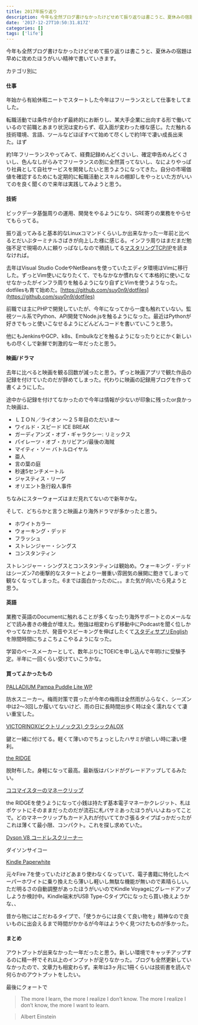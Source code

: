 ```yaml
---
title: 2017年振り返り
description: 今年も全然ブログ書けなかったけどせめて振り返りは書こうと、夏休みの宿題は早めに攻めたほうがいい精神で書いていきます。
date: '2017-12-27T10:50:31.817Z'
categories: []
tags: ['life']
---
```


今年も全然ブログ書けなかったけどせめて振り返りは書こうと、夏休みの宿題は早めに攻めたほうがいい精神で書いていきます。

カテゴリ別に

#### 仕事

年始から有給休暇ニートでスタートした今年はフリーランスとして仕事をしてました。

転職活動では条件が合わず最終的にお断りし、某大手企業に出向する形で働いているので前職とあまり状況は変わらず、収入面が変わった様な感じ。ただ触れる技術環境、言語、ツールなどほぼすべて始めて尽くしで約1年で凄い成長出来た。はず

約1年フリーランスやってみて、経費記録めんどくさいし、確定申告めんどくさいし、色んなしがらみでフリーランスの割に全然貰ってないし、なによりやっぱり社員として自社サービスを開発したいと思うようになってきた。自分の市場価値を確認するためにも定期的に転職活動とスキルの棚卸しをやっといた方がいいてのを良く聞くので来年は実践してみようと思う。

#### 技術

ビックデータ基盤周りの運用、開発をやるようになり、SRE寄りの業務をやらせてもらってる。

振り返ってみると基本的なLinuxコマンドくらいしか出来なかった一年前と比べるとだいぶターミナルさばきが向上した様に感じる。インフラ周りはまだまだ勉強不足で現場の人に頼りっぱなしなので積読してる[マスタリングTCP/IP](https://www.amazon.co.jp/%E3%83%9E%E3%82%B9%E3%82%BF%E3%83%AA%E3%83%B3%E3%82%B0TCP-IP-%E5%85%A5%E9%96%80%E7%B7%A8-%E7%AC%AC5%E7%89%88-%E7%AB%B9%E4%B8%8B/dp/4274068765)を読まなければ。

去年はVisual Studio CodeやNetBeansを使っていたエディタ環境はVimに移行した。ずっとVim使いになりたくて、でもなかなか慣れなくて本格的に使いこなせなかったがインフラ周りを触るようになり自ずとVimを使うようなった。dotfilesも育て始めた。[https://github.com/suy0n9/dotfiles](https://github.com/suy0n9/dotfiles)

前職では主にPHPで開発していたが、今年になってから一度も触れていない。監視ツール系でPython、API開発でNode.jsを触るようになった。最近はPythonが好きでもっと使いこなせるようにどんどんコードを書いていこうと思う。

他にもJenkinsやGCP、k8s、Embulkなどを触るようになったりとにかく新しいもの尽くしで新鮮で刺激的な一年だったと思う。

#### 映画/ドラマ

去年に比べると映画を観る回数が減ったと思う。ずっと映画アプリで観た作品の記録を付けていたのだが辞めてしまった。代わりに映画の記録用ブログを作って書くようにした。

途中から記録を付けてなかったので今年は情報が少ないが印象に残ったor良かった映画は、

*   ＬＩＯＮ／ライオン ～２５年目のただいま～
*   ワイルド・スピード ICE BREAK
*   ガーディアンズ・オブ・ギャラクシー: リミックス
*   パイレーツ・オブ・カリビアン/最後の海賊
*   マイティ・ソー バトルロイヤル
*   亜人
*   言の葉の庭
*   秒速5センチメートル
*   ジャスティス・リーグ
*   オリエント急行殺人事件

ちなみにスターウォーズはまだ見れてないので新年かな。

そして、どちらかと言うと映画より海外ドラマが多かったと思う。

*   ホワイトカラー
*   ウォーキング・デッド
*   フラッシュ
*   ストレンジャー・シングス
*   コンスタンティン

ストレンジャー・シングスとコンスタンティンは観始め。ウォーキング・デッドはシーズン7の衝撃的なスタートとより一層重い雰囲気の展開に飽きてしまって観なくなってしまった。6までは面白かったのに。。また気が向いたら見ようと思う。

#### 英語

業務で英語のDocumentに触れることが多くなったり海外サポートとのメールなどで読み書きの機会が増えた。勉強は相変わらず移動中にPodcastを聞く位しかやってなかったが、発音やスピーキングを伸ばしたくて[スタディサプリEnglish](https://eigosapuri.jp/usage/conversation/)を隙間時間にちょこちょこやるようになった。

学習のペースメーカーとして、数年ぶりにTOEICを申し込んで年明けに受験予定。半年に一回くらい受けていこうかな。

#### 買ってよかったもの

[PALLADIUM Pampa Puddle Lite WP](http://www.oshmans-online.jp/shop/g/g4038032901/)

防水スニーカー。梅雨対策で買ったが今年の梅雨は全然雨がふらなく、シーズン中は2〜3回しか履いてないけど、雨の日に長時間出歩く時は全く濡れなくて凄い重宝した。

[VICTORINOX(ビクトリノックス) クラシックALOX](https://www.amazon.co.jp/VICTORINOX-%E3%83%93%E3%82%AF%E3%83%88%E3%83%AA%E3%83%8E%E3%83%83%E3%82%AF%E3%82%B9-%E3%82%AF%E3%83%A9%E3%82%B7%E3%83%83%E3%82%AFALOX-%E4%BF%9D%E8%A8%BC%E6%9B%B8%E4%BB%98-0-622126/dp/B000AR79PC/ref=pd_lpo_vtph_200_tr_t_2?_encoding=UTF8&psc=1&refRID=3HCQGYW26THD7FXSFD6Y)

鍵と一緒に付けてる。軽くて薄いのでちょっとしたハサミが欲しい時に凄い便利。

[the RIDGE](http://ridgewallet.jp/products/carbonfiber/carbon-fiber-new-cashstrap.html)

脱財布した。身軽になって最高。最新版はバンドがグレードアップしてるみたい。

[ココマイスターのマネークリップ](http://cocomeister.jp/store/goods/goods.aspx?goods=45014046)

the RIDGEを使うようになって小銭は持たず基本電子マネーかクレジット、札はポケットにそのままだったのだが流石に札バサミあったほうがいいよねってことで。どのマネークリップもカード入れが付いててかさ張るタイプばっかだったがこれは薄くて最小限、コンパクト。これを探し求めていた。

[Dyson V8 コードレスクリーナー](https://www.dyson.co.jp/dyson-vacuums/cordless/dyson-v8/features-jpn.aspx)

ダイソンサイコー

[Kindle Paperwhite](https://www.amazon.co.jp/Amazon-DP75SDI-Kindle-Paperwhite-%E3%80%81%E3%83%96%E3%83%A9%E3%83%83%E3%82%AF%E3%80%81%E3%82%AD%E3%83%A3%E3%83%B3%E3%83%9A%E3%83%BC%E3%83%B3%E6%83%85%E5%A0%B1%E3%81%A4%E3%81%8D/dp/B00QJDQM9U)

元々Fire 7を使っていたけどあまり使わなくなっていて、電子書籍に特化したペーパーホワイトに乗り換えたら薄いし軽いし無駄な機能が無いので素晴らしい。ただ明るさの自動調整があったほうがいいのでKindle Voyageにグレードアップしようか検討中。Kindle端末がUSB Type-CタイプCになったら買い換えようかな、、

昔から物にはこだわるタイプで、「使うからには良くて良い物を」精神なので良いものに出会えるまで時間がかかるが今年はようやく見つけたものが多かった。

#### まとめ

アウトプットが出来なかった一年だったと思う。新しい環境でキャッチアップするのに精一杯でそれ以上のインプットが足りなかった。ブログも全然更新していなかったので、文章力も相変わらず。来年は3ヶ月に1冊くらいは技術書を読んで何らかのアウトプットをしたい。

最後にクォートで

> The more I learn, the more I realize I don’t know. The more I realize I don’t know, the more I want to learn.

> Albert Einstein
